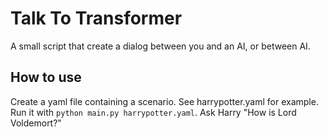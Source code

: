 Talk To Transformer
===================

A small script that create a dialog between you and an AI, or between AI.

How to use
----------

Create a yaml file containing a scenario. See harrypotter.yaml for example. 
Run it with `python main.py harrypotter.yaml`. Ask Harry "How is Lord Voldemort?"